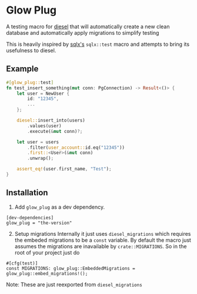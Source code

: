 # Glow Plug
A testing macro for [diesel](https://github.com/diesel-rs/diesel) that will automatically create a new clean database and automatically apply migrations to simplify testing

This is heavily inspired by [sqlx's](https://github.com/launchbadge/sqlx) `sqlx::test` macro and attempts to bring its usefulness to diesel.

## Example
```rust
#[glow_plug::test]
fn test_insert_something(mut conn: PgConnection) -> Result<()> {
    let user = NewUser {
        id: "12345",
        ...
    };

    diesel::insert_into(users)
        .values(user)
        .execute(&mut conn)?;

    let user = users
        .filter(user_account::id.eq("12345"))
        .first::<User>(&mut conn)
        .unwrap();

    assert_eq!(user.first_name, "Test");
}

```

## Installation
1. Add `glow_plug` as a dev dependency.
```
[dev-dependencies]
glow_plug = "the-version"
```
2. Setup migrations 
Internally it just uses `diesel_migrations` which requires the embeded migrations to be a `const` variable. By default the macro just assumes the migrations are inavailable by `crate::MIGRATIONS`. So in the root of your project just do
```
#[cfg(test)]
const MIGRATIONS: glow_plug::EmbeddedMigrations = glow_plug::embed_migrations!();
```
Note: These are just reexported from `diesel_migrations`
